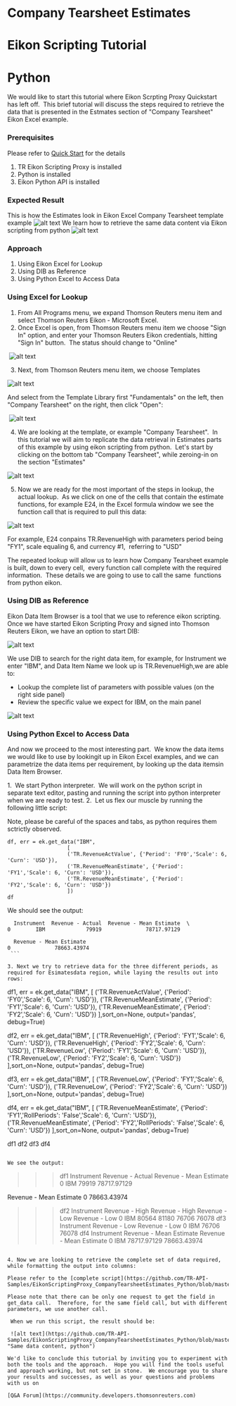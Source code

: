 # Company Tearsheet Estimates
# Eikon Scripting Tutorial
# Python

We would like to start this tutorial where Eikon Scrpting Proxy Quickstart has left off.  This brief tutorial will discuss the steps required to retrieve the data that is presented in the Estmates section of "Company Tearsheet" Eikon Excel example.

### Prerequisites

Please refer to [Quick Start](https://developers.thomsonreuters.com/tr-eikon-scripting-apis-eap-limited-access/eikon-web-and-scripting-apis-beta/quick-start) for the details

1. TR Eikon Scripting Proxy is installed
2. Python is installed
3. Eikon Python API is installed

### Expected Result

This is how the Estimates look in Eikon Excel Company Tearsheet template example
![alt text](https://github.com/TR-API-Samples/EikonScriptingProxy_CompanyTearsheetEstimates_Python/blob/master/excelEstimatesCropped.jpg "Excel Company Tearsheet Estimates")
We learn how to retrieve the same data content via Eikon scripting from python
![alt text](https://github.com/TR-API-Samples/EikonScriptingProxy_CompanyTearsheetEstimates_Python/blob/master/pythonEstimatesCropped.jpg "Same data content, python")

### Approach
1. Using Eikon Excel for Lookup
2. Using DIB as Reference
3. Using Python Excel to Access Data

### Using Excel for Lookup

1. From All Programs menu, we expand Thomson Reuters menu item and select Thomson Reuters Eikon - Microsoft Excel.
2. Once Excel is open, from Thomson Reuters menu item we choose "Sign In" option, and enter your Thomson Reuters Eikon credentials, hitting "Sign In" button.  The status should change to "Online"

 ![alt text](https://github.com/TR-API-Samples/EikonScriptingProxy_CompanyTearsheetEstimates_Python/blob/master/EikonExcelSignIn.jpg "Eikon Excel Online")

3. Next, from Thomson Reuters menu item, we choose Templates

![alt text](https://github.com/TR-API-Samples/EikonScriptingProxy_CompanyTearsheetEstimates_Python/blob/master/EikonExcelTemplates.jpg "Eikon Excel Templates")

And select from the Template Library first "Fundamentals" on the left, then "Company Tearsheet" on the right, then click "Open":

 ![alt text](https://github.com/TR-API-Samples/EikonScriptingProxy_CompanyTearsheetEstimates_Python/blob/master/EikonExcelTearsheet.jpg "Eikon Excel Company Tearsheet")

4. We are looking at the template, or example "Company Tearsheet".  In this tutorial we will aim to replicate the data retrieval in Estimates parts of this example by using eikon scripting from python.  Let's start by clicking on the bottom tab "Company Tearsheet", while zeroing-in on the section "Estimates"

![alt text](https://github.com/TR-API-Samples/EikonScriptingProxy_CompanyTearsheetEstimates_Python/blob/master/EikonExcelTearsheetEstimatesMarked.jpg "Eikon Excel Company Tearsheet Estimates")

5. Now we are ready for the most important of the steps in lookup, the actual lookup.  As we click on one of the cells that contain the estimate functions, for example E24, in the Excel formula window we see the  function call that is required to pull this data:

 ![alt text](https://github.com/TR-API-Samples/EikonScriptingProxy_CompanyTearsheetEstimates_Python/blob/master/ExcelFunctionLookupMarked.jpg "Eikon Excel Function Lookup")

 For example, E24 conpains TR.RevenueHigh with parameters period being "FY1", scale equaling 6, and currency #1,  referring to "USD"

 The repeated lookup will allow us to learn how Company Tearsheet example is built, down to every cell,  every function call complete with the required information.  These details we are going to use to call the same  functions from python eikon.

### Using DIB as Reference

 Eikon Data Item Browser is a tool that we use to reference eikon scripting.  Once we have started Eikon Scripting Proxy and signed into Thomson Reuters Eikon, we have an option to start DIB:

![alt text](https://github.com/TR-API-Samples/EikonScriptingProxy_CompanyTearsheetEstimates_Python/blob/master/EikonScriptingProxyMarked.jpg "Starting DIB")

We use DIB to search for the right data item, for example, for Instrument we enter "IBM", and Data Item Name we look up is TR.RevenueHigh,we are able to:  
 * Lookup the complete list of parameters with possible values (on the right side panel) 
 * Review the specific value we expect for IBM, on the main panel

![alt text](https://github.com/TR-API-Samples/EikonScriptingProxy_CompanyTearsheetEstimates_Python/blob/master/DIBMarked.jpg "Using DIB")

### Using Python Excel to Access Data

And now we proceed to the most interesting part.  We know the data items we would like to use by lookingit up in Eikon Excel examples, and we can parametrize the data items per requirement, by looking up the data itemsin Data Item Browser.

1.  We start Python interpreter.  We will work on the python script in separate text editor, pasting and running the script into python interpreter when we are ready to test. 
2.  Let us flex our muscle by running the following little script:

 Note, please be careful of the spaces and tabs, as python requires them sctrictly observed.
 
 ```
 df, err = ek.get_data("IBM", 
					[ 
                    ('TR.RevenueActValue', {'Period': 'FY0','Scale': 6, 'Curn': 'USD'}),
                    ('TR.RevenueMeanEstimate', {'Period': 'FY1','Scale': 6, 'Curn': 'USD'}),
                    ('TR.RevenueMeanEstimate', {'Period': 'FY2','Scale': 6, 'Curn': 'USD'})
                    ])
 df
 ```
 
 We should see the output:
 
 ```
   Instrument  Revenue - Actual  Revenue - Mean Estimate  \
 0        IBM             79919              78717.97129

   Revenue - Mean Estimate
 0              78663.43974 
 ```
 
3. Next we try to retrieve data for the three different periods, as required for Esimatesdata region, while laying the results out into rows:

 ```
 df1, err = ek.get_data("IBM", 
					[ 
                    ('TR.RevenueActValue', {'Period': 'FY0','Scale': 6, 'Curn': 'USD'}),
                    ('TR.RevenueMeanEstimate', {'Period': 'FY1','Scale': 6, 'Curn': 'USD'}),
                    ('TR.RevenueMeanEstimate', {'Period': 'FY2','Scale': 6, 'Curn': 'USD'})
                    ],sort_on=None, output='pandas', debug=True)

 df2, err = ek.get_data("IBM", 
					[ 
                    ('TR.RevenueHigh', {'Period': 'FY1','Scale': 6, 'Curn': 'USD'}),
                    ('TR.RevenueHigh', {'Period': 'FY2','Scale': 6, 'Curn': 'USD'}),
                    ('TR.RevenueLow', {'Period': 'FY1','Scale': 6, 'Curn': 'USD'}),
                    ('TR.RevenueLow', {'Period': 'FY2','Scale': 6, 'Curn': 'USD'})
                    ],sort_on=None, output='pandas', debug=True)


 df3, err = ek.get_data("IBM", 
					[ 
                    ('TR.RevenueLow', {'Period': 'FY1','Scale': 6, 'Curn': 'USD'}),
                    ('TR.RevenueLow', {'Period': 'FY2','Scale': 6, 'Curn': 'USD'})
                    ],sort_on=None, output='pandas', debug=True)



 df4, err = ek.get_data("IBM", 
					[ 
                    ('TR.RevenueMeanEstimate', {'Period': 'FY1','RollPeriods': 'False','Scale': 6, 'Curn': 'USD'}),
                    ('TR.RevenueMeanEstimate', {'Period': 'FY2','RollPeriods': 'False','Scale': 6, 'Curn': 'USD'})
                    ],sort_on=None, output='pandas', debug=True)

 df1
 df2
 df3
 df4
 ``` 
 
 We see the output:

 ```
 >>> df1
  Instrument  Revenue - Actual  Revenue - Mean Estimate  \
 0        IBM             79919              78717.97129

   Revenue - Mean Estimate
 0              78663.43974
 >>> df2
  Instrument  Revenue - High  Revenue - High  Revenue - Low  Revenue - Low
 0        IBM           80564           81180          76706          76078
 >>> df3
  Instrument  Revenue - Low  Revenue - Low
 0        IBM          76706          76078
 >>> df4
  Instrument  Revenue - Mean Estimate  Revenue - Mean Estimate
 0        IBM              78717.97129              78663.43974
 >>>
 ```
 
4. Now we are looking to retrieve the complete set of data required, while formatting the output into columns:

Please refer to the [complete script](https://github.com/TR-API-Samples/EikonScriptingProxy_CompanyTearsheetEstimates_Python/blob/master/Estimates3.py)

Please note that there can be only one request to get the field in get_data call.  Therefore, for the same field call, but with different parameters, we use another call.

 When we run this script, the result should be:
 
 ![alt text](https://github.com/TR-API-Samples/EikonScriptingProxy_CompanyTearsheetEstimates_Python/blob/master/pythonEstimatesCropped.jpg "Same data content, python")

We'd like to conclude this tutorial by inviting you to experiment with both the tools and the approach.  Hope you will find the tools useful and approach working, but not set in stone.  We encourage you to share your results and successes, as well as your questions and problems with us on

[Q&A Forum](https://community.developers.thomsonreuters.com)
